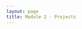 ```yaml
---
layout: page
title: Module 2 - Projects
---
```


<!-- * [Relational Rails](./relational_rails/) - Solo project, weeks 1-2 -->
<!-- * Solo project, weeks 1-2 -->
<!-- * [Adopt Don't Shop](https://github.com/turingschool-examples/adopt-dont-shop-7) - Pair project, week 2-3 -->
<!-- * Pair project, week 2-3 -->
<!-- * [Little Esty Shop](https://github.com/turingschool-examples/little-shop-7) - Group project, weeks 4-5 -->
<!-- * Group project, weeks 4-5 -->
<!-- * [Bulk Discounts](https://backend.turing.edu/module2/projects/bulk_discounts/) - Final solo project, week 6 -->
<!-- * [Coupon Codes](https://backend.turing.edu/module2/projects/coupon_codes/) - Final solo project, week 6 -->
<!-- * Final solo project, week 6 -->
